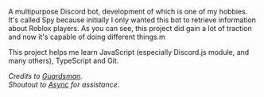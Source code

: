 A multipurpose Discord bot, development of which is one of my hobbies.
It's called Spy because initially I only wanted this bot to retrieve information about Roblox players. As you can see, this project did gain a lot of traction and now it's capable of doing different things.m

This project helps me learn JavaScript (especially Discord.js module, and many others), TypeScript and Git.  

*Credits to [Guardsman](https://gdsmn.dev).*  
*Shoutout to [Async](https://github.com/AstroHWeston) for assistance.*
